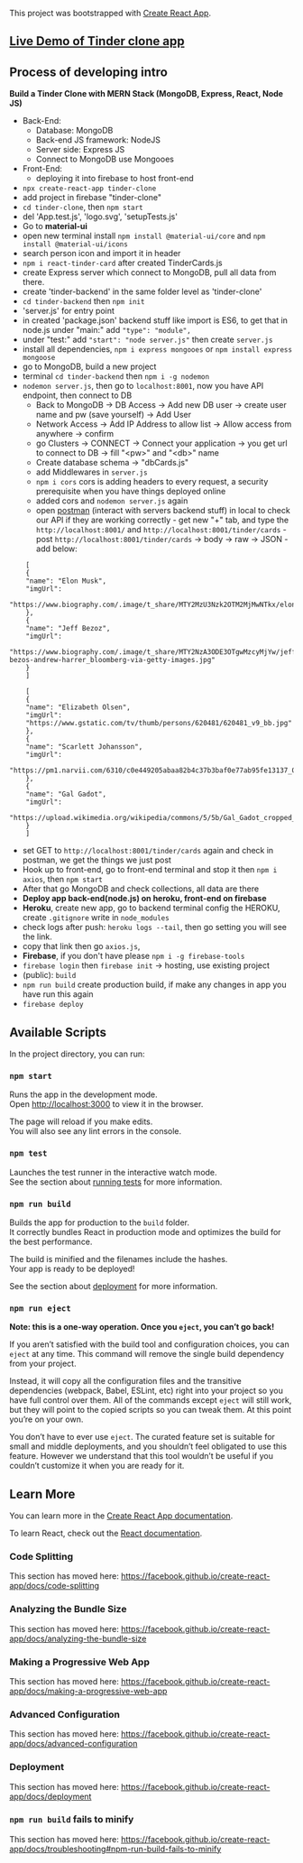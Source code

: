 This project was bootstrapped with [Create React App](https://github.com/facebook/create-react-app).

## [Live Demo of Tinder clone app](https://kinder.cf)

## Process of developing intro

**Build a Tinder Clone with MERN Stack (MongoDB, Express, React, Node JS)**

- Back-End:
  - Database: MongoDB
  - Back-end JS framework: NodeJS
  - Server side: Express JS
  - Connect to MongoDB use Mongooes
- Front-End:
  - deploying it into firebase to host front-end
- `npx create-react-app tinder-clone`
- add project in firebase "tinder-clone"
- `cd tinder-clone`, then `npm start`
- del 'App.test.js', 'logo.svg', 'setupTests.js'
- Go to **material-ui**
- open new terminal install `npm install @material-ui/core` and `npm install @material-ui/icons`
- search person icon and import it in header
- `npm i react-tinder-card` after created TinderCards.js
- create Express server which connect to MongoDB, pull all data from there.
- create 'tinder-backend' in the same folder level as 'tinder-clone'
- `cd tinder-backend` then `npm init`
- 'server.js' for entry point
- in created 'package.json' backend stuff like import is ES6, to get that in node.js under "main:" add `"type": "module",`
- under "test:" add `"start": "node server.js"` then create `server.js`
- install all dependencies, `npm i express mongooes` or `npm install express mongoose`
- go to MongoDB, build a new project
- terminal `cd tinder-backend` then `npm i -g nodemon`
- `nodemon server.js`, then go to `localhost:8001`, now you have API endpoint, then connect to DB
  - Back to MongoDB -> DB Access -> Add new DB user -> create user name and pw (save yourself) -> Add User
  - Network Access -> Add IP Address to allow list -> Allow access from anywhere -> confirm
  - go Clusters -> CONNECT -> Connect your application -> you get url to connect to DB -> fill "\<pw>" and "\<db>" name
  - Create database schema -> "dbCards.js"
  - add Middlewares in `server.js`
  - `npm i cors` cors is adding headers to every request, a security prerequisite when you have things deployed online
  - added cors and `nodemon server.js` again
  - open [postman](https://www.postman.com/) (interact with servers backend stuff) in local to check our API if they are working correctly - get new "+" tab, and type the `http://localhost:8001/` and `http://localhost:8001/tinder/cards` - post `http://localhost:8001/tinder/cards` -> body -> raw -> JSON - add below:

```
    [
    {
    "name": "Elon Musk",
    "imgUrl":
    "https://www.biography.com/.image/t_share/MTY2MzU3Nzk2OTM2MjMwNTkx/elon_musk_royal_society.jpg"
    },
    {
    "name": "Jeff Bezoz",
    "imgUrl":
    "https://www.biography.com/.image/t_share/MTY2NzA3ODE3OTgwMzcyMjYw/jeff-bezos-andrew-harrer_bloomberg-via-getty-images.jpg"
    }
    ]

```

```
    [
    {
    "name": "Elizabeth Olsen",
    "imgUrl":
    "https://www.gstatic.com/tv/thumb/persons/620481/620481_v9_bb.jpg"
    },
    {
    "name": "Scarlett Johansson",
    "imgUrl":
    "https://pm1.narvii.com/6310/c0e449205abaa82b4c37b3baf0e77ab95fe13137_00.jpg"
    },
    {
    "name": "Gal Gadot",
    "imgUrl":
    "https://upload.wikimedia.org/wikipedia/commons/5/5b/Gal_Gadot_cropped_lighting_corrected_2b.jpg"
    }
    ]
```

- set GET to `http://localhost:8001/tinder/cards` again and check in postman, we get the things we just post
- Hook up to front-end, go to front-end terminal and stop it then `npm i axios`, then `npm start`
- After that go MongoDB and check collections, all data are there
- **Deploy app back-end(node.js) on heroku, front-end on firebase**
- **Heroku**, create new app, go to backend terminal config the HEROKU, create `.gitignore` write in `node_modules`
- check logs after push: `heroku logs --tail`, then go setting you will see the link.
- copy that link then go `axios.js`,
- **Firebase**, if you don't have please `npm i -g firebase-tools`
- `firebase login` then `firebase init` -> hosting, use existing project
- (public): `build`
- `npm run build` create production build, if make any changes in app you have run this again
- `firebase deploy`

## Available Scripts

In the project directory, you can run:

### `npm start`

Runs the app in the development mode.<br />
Open [http://localhost:3000](http://localhost:3000) to view it in the browser.

The page will reload if you make edits.<br />
You will also see any lint errors in the console.

### `npm test`

Launches the test runner in the interactive watch mode.<br />
See the section about [running tests](https://facebook.github.io/create-react-app/docs/running-tests) for more information.

### `npm run build`

Builds the app for production to the `build` folder.<br />
It correctly bundles React in production mode and optimizes the build for the best performance.

The build is minified and the filenames include the hashes.<br />
Your app is ready to be deployed!

See the section about [deployment](https://facebook.github.io/create-react-app/docs/deployment) for more information.

### `npm run eject`

**Note: this is a one-way operation. Once you `eject`, you can’t go back!**

If you aren’t satisfied with the build tool and configuration choices, you can `eject` at any time. This command will remove the single build dependency from your project.

Instead, it will copy all the configuration files and the transitive dependencies (webpack, Babel, ESLint, etc) right into your project so you have full control over them. All of the commands except `eject` will still work, but they will point to the copied scripts so you can tweak them. At this point you’re on your own.

You don’t have to ever use `eject`. The curated feature set is suitable for small and middle deployments, and you shouldn’t feel obligated to use this feature. However we understand that this tool wouldn’t be useful if you couldn’t customize it when you are ready for it.

## Learn More

You can learn more in the [Create React App documentation](https://facebook.github.io/create-react-app/docs/getting-started).

To learn React, check out the [React documentation](https://reactjs.org/).

### Code Splitting

This section has moved here: https://facebook.github.io/create-react-app/docs/code-splitting

### Analyzing the Bundle Size

This section has moved here: https://facebook.github.io/create-react-app/docs/analyzing-the-bundle-size

### Making a Progressive Web App

This section has moved here: https://facebook.github.io/create-react-app/docs/making-a-progressive-web-app

### Advanced Configuration

This section has moved here: https://facebook.github.io/create-react-app/docs/advanced-configuration

### Deployment

This section has moved here: https://facebook.github.io/create-react-app/docs/deployment

### `npm run build` fails to minify

This section has moved here: https://facebook.github.io/create-react-app/docs/troubleshooting#npm-run-build-fails-to-minify

```

```
